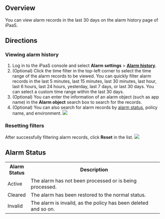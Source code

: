 ## Overview

You can view alarm records in the last 30 days on the alarm history page of iPaaS.

## Directions

### Viewing alarm history

1. Log in to the iPaaS console and select **Alarm settings** > [**Alarm history**](https://ipaas.cloud.tencent.com/alarm).
2. (Optional) Click the time filter in the top-left corner to select the time range of the alarm records to be viewed.
   You can quickly filter alarm records in the last 5 minutes, last 15 minutes, last 30 minutes, last hour, last 6 hours, last 24 hours, yesterday, last 7 days, or last 30 days. You can select a custom time range within the last 30 days.
3. (Optional) You can enter the information of an alarm object (such as app name) in the **Alarm object** search box to search for the records.
4. (Optional) You can also search for alarm records by [alarm status](#state), policy name, and environment.
![](https://qcloudimg.tencent-cloud.cn/raw/2affbdfc1403182909b8541f81ac8988.png)

### Resetting filters

After successfully filtering alarm records, click **Reset** in the list.
![](https://staticintl.cloudcachetci.com/yehe/backend-news/k8fR055_f08546b75ce22a3746c2f0d719462a09.png)

[](id:state)
## Alarm Status
<table>
<tbody>
<tr>
<th width="15%">Alarm Status</th>
<th width="85%">Description</th>
</tr>
<tr>
<td>Active</td>
<td>The alarm has not been processed or is being processed.</td>
</tr>
<tr>
<td>Cleared</td>
<td>The alarm has been restored to the normal status.</td>
</tr>
<tr>
<td>Invalid
</td><td>The alarm is invaild, as the policy has been deleted and so on.
</td></tr>
</tbody></table>


